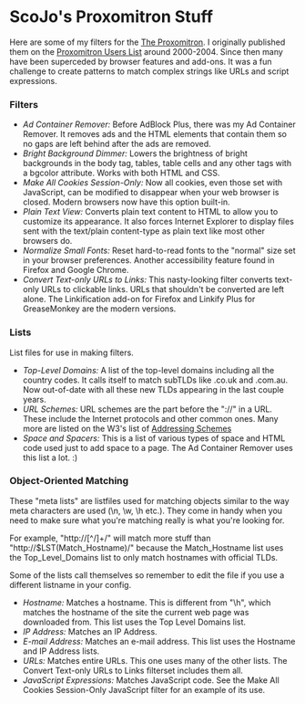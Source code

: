 # ScoJo's Proxomitron Stuff

Here are some of my filters for the [The Proxomitron](http://www.proxomitron.info/).  I originally published them on the [Proxomitron Users List](http://groups.yahoo.com/group/prox-list/) around 2000-2004.  Since then many have been superceded by browser features and add-ons.  It was a fun challenge to create patterns to match complex strings like URLs and script expressions.

### Filters

- _Ad Container Remover:_  Before AdBlock Plus, there was my Ad Container Remover.  It removes ads and the HTML elements that contain them so no gaps are left behind after the ads are removed.
- _Bright Background Dimmer:_  Lowers the brightness of bright backgrounds in the body tag, tables, table cells and any other tags with a bgcolor attribute. Works with both HTML and CSS.
- _Make All Cookies Session-Only:_  Now all cookies, even those set with JavaScript, can be modified to disappear when your web browser is closed.  Modern browsers now have this option built-in.
- _Plain Text View:_  Converts plain text content to HTML to allow you to customize its appearance.  It also forces Internet Explorer to display files sent with the text/plain content-type as plain text like most other browsers do.
- _Normalize Small Fonts:_  Reset hard-to-read fonts to the "normal" size set in your browser preferences.  Another accessibility feature found in Firefox and Google Chrome.
- _Convert Text-only URLs to Links:_  This nasty-looking filter converts text-only URLs to clickable links.  URLs that shouldn't be converted are left alone.  The Linkification add-on for Firefox and Linkify Plus for GreaseMonkey are the modern versions.

### Lists

List files for use in making filters.

- _Top-Level Domains:_  A list of the top-level domains including all the country codes.  It calls itself to match subTLDs like .co.uk and .com.au.  Now out-of-date with all these new TLDs appearing in the last couple years.
- _URL Schemes:_  URL schemes are the part before the "://" in a URL.  These include the Internet protocols and other common ones.  Many more are listed on the W3's list of <a href="http://www.w3.org/Addressing/schemes.html">Addressing Schemes</a>
- _Space and Spacers:_  This is a list of various types of space and HTML code used just to add space to a page.  The Ad Container Remover uses this list a lot. :)

### Object-Oriented Matching

These "meta lists" are listfiles used for matching objects similar to the way meta characters are used (\n, \w, \h etc.).  They come in handy when you need to make sure what you're matching really is what you're looking for.

For example, "http://[^/]+/" will match more stuff than "http://$LST(Match_Hostname)/" because the Match_Hostname list uses the Top_Level_Domains list to only match hostnames with official TLDs.</p>

Some of the lists call themselves so remember to edit the file if you use a different listname in your config.

- _Hostname:_  Matches a hostname.  This is different from "\h", which matches the hostname of the site the current web page was downloaded from.  This list uses the Top Level Domains list.
- _IP Address:_  Matches an IP Address.
- _E-mail Address:_  Matches an e-mail address.  This list uses the Hostname and IP Address lists.
- _URLs:_  Matches entire URLs.  This one uses many of the other lists.  The Convert Text-only URLs to Links filterset includes them all.
- _JavaScript Expressions:_  Matches JavaScript code.  See the Make All Cookies Session-Only JavaScript filter for an example of its use.
